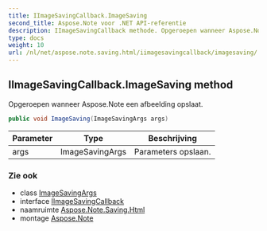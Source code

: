 ```yaml
---
title: IImageSavingCallback.ImageSaving
second_title: Aspose.Note voor .NET API-referentie
description: IImageSavingCallback methode. Opgeroepen wanneer Aspose.Note een afbeelding opslaat.
type: docs
weight: 10
url: /nl/net/aspose.note.saving.html/iimagesavingcallback/imagesaving/
---
```

## IImageSavingCallback.ImageSaving method

Opgeroepen wanneer Aspose.Note een afbeelding opslaat.

```csharp
public void ImageSaving(ImageSavingArgs args)
```

| Parameter | Type | Beschrijving |
| --- | --- | --- |
| args | ImageSavingArgs | Parameters opslaan. |

### Zie ook

* class [ImageSavingArgs](../../imagesavingargs/)
* interface [IImageSavingCallback](../)
* naamruimte [Aspose.Note.Saving.Html](../../iimagesavingcallback/)
* montage [Aspose.Note](../../../)


